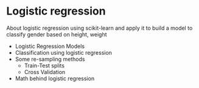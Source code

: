 # Logistic regression
About logistic regression using scikit-learn and apply it to build a model to classify gender based on height, weight

+ Logistic Regression Models
+ Classification using logistic regression
+ Some re-sampling methods
  + Train-Test splits
  + Cross Validation
+ Math behind logistic regression
